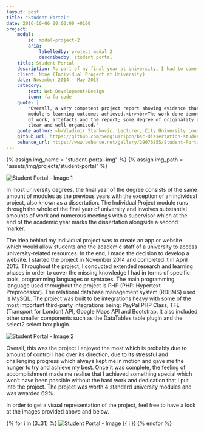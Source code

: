 ```yaml
---
layout: post
title: "Student Portal"
date: 2016-10-06 00:00:00 +0100
project:
    modal:
        id: modal-project-2
        aria:
            labelledby: project modal 2
            describedby: student portal
    title: Student Portal
    description: As part of my final year at University, I had to come up with a design and build project which would be my Individual Project (also known as dissertation). I decide to create "Student Portal", a web application which allows student and the academic staff of a university to access university-related resource.
    client: None (Individual Project at University)
    date: November 2014 - May 2015
    category:
        text: Web Development/Design
        icon: fa fa-code
    quote: |
        "Overall, a very competent project report showing evidence that the requirements above have been met and the
        module's learning outcomes achieved.<br><br>The work done demonstrates clarity of thought; good organisation
        of work, artefacts and the report; some degree of originality and depth of knowledge. The project report is
        clear and well organised."
    quote_author: <b>Vladimir Stankovic, Lecturer, City University London</b>
    github_url: https://github.com/SergiuTripon/bsc-dissertation-student-portal
    behance_url: https://www.behance.net/gallery/29076855/Student-Portal
---
```


{% assign img_name = "student-portal-img" %}
{% assign img_path = "assets/img/projects/student-portal" %}

<img data-src="{{ site.baseurl }}{{ img_path }}/{{ img_name }}-1.png" alt="Student Portal - Image 1" class="img-fluid modal-lazy"/>

In most university degrees, the final year of the degree consists of the same amount of modules as the previous years
with the exception of an individual project, also known as a dissertation. The Individual Project module runs through
the whole of the final year of university and involves substantial amounts of work and numerous meetings with a supervisor
which at the end of the academic year marks the dissertation alongside a second marker.

The idea behind my individual project was to create an app or website which would allow students and the academic staff
of a university to access university-related resources. In the end, I made the decision to develop a website. I started
the project in November 2014 and completed it in April 2015. Throughout the project, I conducted extended research and
learning phases in order to cover the missing knowledge I had in terms of specific tools, programming languages or
syntaxes. The main programming language used throughout the project is PHP (PHP: Hypertext Preprocessor). The relational
database management system (RDBMS) used is MySQL. The project was built to be integrations heavy with some of the most
important third-party integrations being: PayPal PHP Class, TFL (Transport for London) API, Google Maps API and
Bootstrap. It also included other smaller components such as the DataTables table plugin and the select2 select box
plugin.

<img data-src="{{ site.baseurl }}{{ img_path }}/{{ img_name }}-2.png" alt="Student Portal - Image 2" class="img-fluid modal-lazy"/>

Overall, this was the project I enjoyed the most which is probably due to amount of control I had over its direction,
due to its stressful and challenging progress which always kept me in motion and gave me the hunger to try and achieve
my best. Once it was complete, the feeling of accomplishment made me realise that I achieved something special which
won’t have been possible without the hard work and dedication that I put into the project. The project was worth 4
standard university modules and was awarded 69%.

In order to get a visual representation of the project, feel free to have a look at the images provided above and below.

{% for i in (3..31) %}
<img data-src="{{ site.baseurl }}{{ img_path }}/{{ img_name }}-{{ i }}.png" alt="Student Portal - Image {{ i }}" class="img-fluid modal-lazy"/>
{% endfor %}